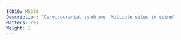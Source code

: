 ```yaml
---
ICD10: M5300
Description: "Cervicocranial syndrome: Multiple sites in spine"
Matters: Yes
Weight: 1
---
```

